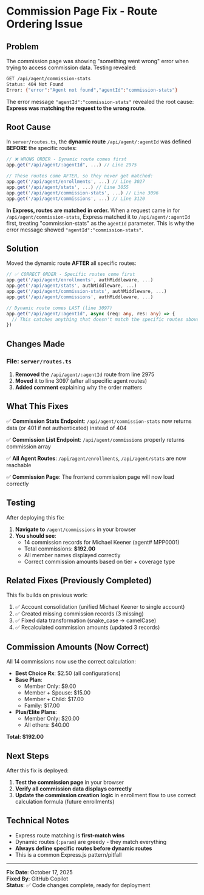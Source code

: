 # Commission Page Fix - Route Ordering Issue

## Problem

The commission page was showing "something went wrong" error when trying to access commission data. Testing revealed:

```bash
GET /api/agent/commission-stats
Status: 404 Not Found  
Error: {"error":"Agent not found","agentId":"commission-stats"}
```

The error message `"agentId":"commission-stats"` revealed the root cause: **Express was matching the request to the wrong route**.

## Root Cause

In `server/routes.ts`, the **dynamic route** `/api/agent/:agentId` was defined **BEFORE** the specific routes:

```typescript
// ❌ WRONG ORDER - Dynamic route comes first
app.get("/api/agent/:agentId", ...) // Line 2975

// These routes come AFTER, so they never get matched:
app.get('/api/agent/enrollments', ...) // Line 3027
app.get('/api/agent/stats', ...) // Line 3055
app.get('/api/agent/commission-stats', ...) // Line 3096
app.get('/api/agent/commissions', ...) // Line 3120
```

**In Express, routes are matched in order.** When a request came in for `/api/agent/commission-stats`, Express matched it to `/api/agent/:agentId` first, treating "commission-stats" as the `agentId` parameter. This is why the error message showed `"agentId":"commission-stats"`.

## Solution

Moved the dynamic route **AFTER** all specific routes:

```typescript
// ✅ CORRECT ORDER - Specific routes come first
app.get('/api/agent/enrollments', authMiddleware, ...)
app.get('/api/agent/stats', authMiddleware, ...)
app.get('/api/agent/commission-stats', authMiddleware, ...)
app.get('/api/agent/commissions', authMiddleware, ...)

// Dynamic route comes LAST (line 3097)
app.get("/api/agent/:agentId", async (req: any, res: any) => {
  // This catches anything that doesn't match the specific routes above
})
```

## Changes Made

### File: `server/routes.ts`

1. **Removed** the `/api/agent/:agentId` route from line 2975
2. **Moved** it to line 3097 (after all specific agent routes)
3. **Added comment** explaining why the order matters

## What This Fixes

✅ **Commission Stats Endpoint**: `/api/agent/commission-stats` now returns data (or 401 if not authenticated) instead of 404

✅ **Commission List Endpoint**: `/api/agent/commissions` properly returns commission array

✅ **All Agent Routes**: `/api/agent/enrollments`, `/api/agent/stats` are now reachable

✅ **Commission Page**: The frontend commission page will now load correctly

## Testing

After deploying this fix:

1. **Navigate to** `/agent/commissions` in your browser
2. **You should see**:
   - 14 commission records for Michael Keener (agent# MPP0001)
   - Total commissions: **$192.00**
   - All member names displayed correctly
   - Correct commission amounts based on tier + coverage type

## Related Fixes (Previously Completed)

This fix builds on previous work:

1. ✅ Account consolidation (unified Michael Keener to single account)
2. ✅ Created missing commission records (3 missing)
3. ✅ Fixed data transformation (snake_case → camelCase)
4. ✅ Recalculated commission amounts (updated 3 records)

## Commission Amounts (Now Correct)

All 14 commissions now use the correct calculation:

- **Best Choice Rx**: $2.50 (all configurations)
- **Base Plan**: 
  - Member Only: $9.00
  - Member + Spouse: $15.00
  - Member + Child: $17.00
  - Family: $17.00
- **Plus/Elite Plans**:
  - Member Only: $20.00
  - All others: $40.00

**Total: $192.00**

## Next Steps

After this fix is deployed:

1. **Test the commission page** in your browser
2. **Verify all commission data displays correctly**
3. **Update the commission creation logic** in enrollment flow to use correct calculation formula (future enrollments)

## Technical Notes

- Express route matching is **first-match wins**
- Dynamic routes (`:param`) are greedy - they match everything
- **Always define specific routes before dynamic routes**
- This is a common Express.js pattern/pitfall

---

**Fix Date**: October 17, 2025  
**Fixed By**: GitHub Copilot  
**Status**: ✅ Code changes complete, ready for deployment
